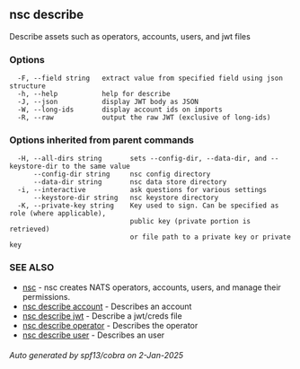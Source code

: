 ## nsc describe

Describe assets such as operators, accounts, users, and jwt files

### Options

```
  -F, --field string   extract value from specified field using json structure
  -h, --help           help for describe
  -J, --json           display JWT body as JSON
  -W, --long-ids       display account ids on imports
  -R, --raw            output the raw JWT (exclusive of long-ids)
```

### Options inherited from parent commands

```
  -H, --all-dirs string       sets --config-dir, --data-dir, and --keystore-dir to the same value
      --config-dir string     nsc config directory
      --data-dir string       nsc data store directory
  -i, --interactive           ask questions for various settings
      --keystore-dir string   nsc keystore directory
  -K, --private-key string    Key used to sign. Can be specified as role (where applicable),
                              public key (private portion is retrieved)
                              or file path to a private key or private key 
```

### SEE ALSO

* [nsc](nsc.md)	 - nsc creates NATS operators, accounts, users, and manage their permissions.
* [nsc describe account](nsc_describe_account.md)	 - Describes an account
* [nsc describe jwt](nsc_describe_jwt.md)	 - Describe a jwt/creds file
* [nsc describe operator](nsc_describe_operator.md)	 - Describes the operator
* [nsc describe user](nsc_describe_user.md)	 - Describes an user

###### Auto generated by spf13/cobra on 2-Jan-2025

